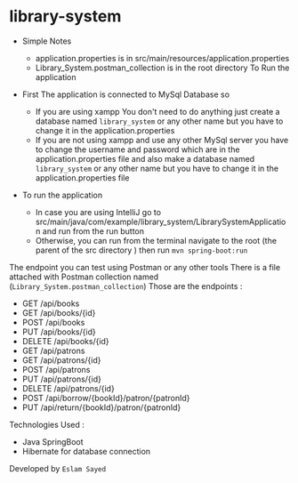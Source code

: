 ﻿# library-system
- Simple Notes
  - application.properties is in src/main/resources/application.properties
  - Library_System.postman_collection is in the root directory
To Run the application 
- First The application is connected to MySql Database so 
  - If you are using xampp You don't need to do anything just create a database named `library_system` or any other name but you have to change it in the application.properties
  - If you are not using xampp and use any other MySql server you have to change the username and password which are in the application.properties file and also make a database named `library_system` or any other name but you have to change it in the application.properties file

- To run the application
  - In case you are using IntelliJ go to src/main/java/com/example/library_system/LibrarySystemApplication and run from the run button
  - Otherwise, you can run from the terminal navigate to the root (the parent of the src directory ) then run `mvn spring-boot:run`

The endpoint you can test using Postman or any other tools
There is a file attached with Postman collection named (`Library_System.postman_collection`)
Those are the endpoints :
- GET /api/books
- GET /api/books/{id}
- POST /api/books
- PUT /api/books/{id}
- DELETE /api/books/{id}
- GET /api/patrons
- GET /api/patrons/{id}
- POST /api/patrons
- PUT /api/patrons/{id}
- DELETE /api/patrons/{id}
- POST /api/borrow/{bookId}/patron/{patronId}
- PUT /api/return/{bookId}/patron/{patronId}


Technologies Used :
- Java SpringBoot
- Hibernate for database connection
  
Developed by `Eslam Sayed`
